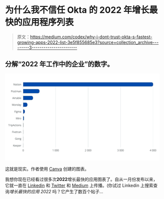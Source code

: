 # 为什么我不信任 Okta 的 2022 年增长最快的应用程序列表

> 原文：<https://medium.com/codex/why-i-dont-trust-okta-s-fastest-growing-apps-2022-list-3e5f855685e3?source=collection_archive---------3----------------------->

## 分解“2022 年工作中的企业”的数字。

![](img/659affafb79807365ed91371829fb624.png)

这就是现实。作者使用 [Canva](https://canva.com) 创建的图表。

我想你现在已经看过很多次**2022**增长最快的应用图表了。自从一月份发布以来，它就一直在 [Linkedin](https://www.linkedin.com/posts/richardsvahn_digital-product-growth-activity-6937852217727062017-r6FM?utm_source=linkedin_share&utm_medium=ios_app) 和 [Twitter](https://twitter.com/meisenberg/status/1486688588347559944?s=21&t=2zzrk3q-2khznG9H0jVePA) 和 [Medium](https://blog.curiosity.ai/ten-fastest-growing-apps-in-2022-including-some-you-dont-know-c177e46cc5f1) 上传播。(你试过 Linkedin 上搜索查询*增长最快的应用 2022* 吗？它产生了数百个帖子…